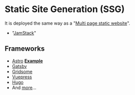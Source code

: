 # Static Site Generation (SSG)

It is deployed the same way as a "[Multi page static website](/multi-page-static-websites/README.md)".

- "[JamStack](https://jamstack.org/)"

## Frameworks

- [Astro](https://astro.build/) **[Example](examples/astro/)**
- [Gatsby](https://www.gatsbyjs.com/)
- [Gridsome](https://gridsome.org/)
- [Vuepress](https://vuepress.vuejs.org/)
- [Hugo](https://gohugo.io/)
- And [more](https://jamstack.org/generators/)...
